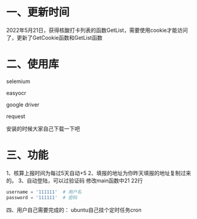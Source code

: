 # 一、更新时间
2022年5月21日，获得核酸打卡列表的函数GetList，需要使用cookie才能访问了，更新了GetCookie函数和GetList函数

# 二、使用库
selemium

easyocr

google driver

request

安装的时候大家自己下载一下吧

# 三、功能
1、核算上报时间为每过5天自动+5
2、填报的地址为你昨天填报的地址复制过来的。
3、自动登陆，可以过验证码
修改main函数中21 22行

```python
username = '111111'  # 用户名
password = '111111'  # 密码
```

四、用户自己需要完成的：
ubuntu自己挂个定时任务cron
